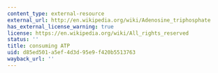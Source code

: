 ```yaml
---
content_type: external-resource
external_url: http://en.wikipedia.org/wiki/Adenosine_triphosphate
has_external_license_warning: true
license: https://en.wikipedia.org/wiki/All_rights_reserved
status: ''
title: consuming ATP
uid: d85ed501-a5ef-4d3d-95e9-f420b5513763
wayback_url: ''
---
```

